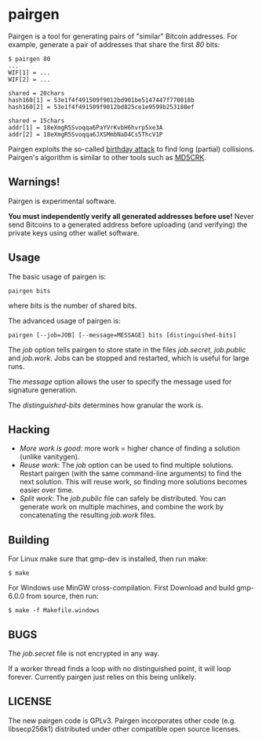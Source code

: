 pairgen
=======

Pairgen is a tool for generating pairs of "similar" Bitcoin addresses.  For
example, generate a pair of addresses that share the first *80* bits:

    $ pairgen 80
    ...
    WIF[1] = ...
    WIF[2] = ...

    shared = 20chars
    hash160[1] = 53e1f4f491509f9012bd901be5147447f770018b
    hash160[2] = 53e1f4f491509f9012bd825ce1e9599b253188ef

    shared = 15chars
    addr[1] = 18eXmgR5Svoqqa6PaYVrKvbH6hvrp5xe3A
    addr[2] = 18eXmgR5Svoqqa6JXSMmbNaD4Cs5ThcV1P

Pairgen exploits the so-called [birthday
attack](http://en.wikipedia.org/wiki/Birthday_attack) to find long (partial)
collisions.  Pairgen's algorithm is similar to other tools such as
[MD5CRK](http://en.wikipedia.org/wiki/MD5CRK).

Warnings!
---------

Pairgen is experimental software.

**You must independently verify all generated addresses before use!**  Never
send Bitcoins to a generated address before uploading (and verifying) the
private keys using other wallet software.

Usage
-----

The basic usage of pairgen is:

    pairgen bits

where *bits* is the number of shared bits.

The advanced usage of pairgen is:

    pairgen [--job=JOB] [--message=MESSAGE] bits [distinguished-bits]

The *job* option tells pairgen to store state in the files *job.secret*,
*job.public* and *job.work*.  Jobs can be stopped and restarted, which is
useful for large runs.

The *message* option allows the user to specify the message used for 
signature generation.

The *distinguished-bits* determines how granular the work is.

Hacking
-------

* *More work is good*: more work = higher chance of finding a solution
  (unlike vanitygen).
* *Reuse work*: The *job* option can be used to find multiple solutions.
  Restart pairgen (with the same command-line arguments) to find the next
  solution.  This will reuse work, so finding more solutions becomes easier
  over time.
* *Split work*: The *job.public* file can safely be distributed.  You can
  generate work on multiple machines, and combine the work by concatenating
  the resulting *job.work* files.

Building
--------

For Linux make sure that gmp-dev is installed, then run make:

    $ make

For Windows use MinGW cross-compilation.  First Download and build gmp-6.0.0
from source, then run:

    $ make -f Makefile.windows

BUGS
----

The *job.secret* file is not encrypted in any way.

If a worker thread finds a loop with no distinguished point, it will loop
forever.  Currently pairgen just relies on this being unlikely.

LICENSE
-------

The new pairgen code is GPLv3.  Pairgen incorporates other code (e.g.
libsecp256k1) distributed under other compatible open source licenses.

